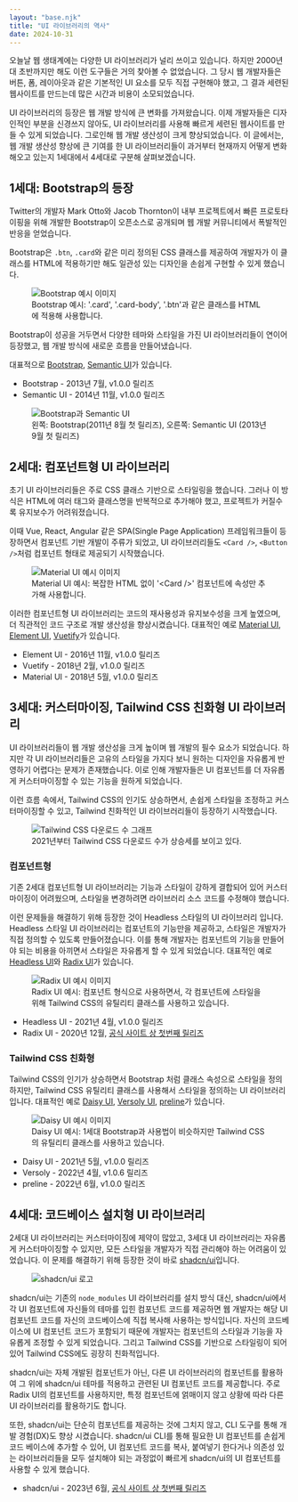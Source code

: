```yaml
---
layout: "base.njk"
title: "UI 라이브러리의 역사"
date: 2024-10-31
---
```


오늘날 웹 생태계에는 다양한 UI 라이브러리가 널리 쓰이고 있습니다. 하지만 2000년대 초반까지만 해도 이런 도구들은 거의 찾아볼 수 없었습니다. 그 당시 웹 개발자들은 버튼, 폼, 레이아웃과 같은 기본적인 UI 요소를 모두 직접 구현해야 했고, 그 결과 세련된 웹사이트를 만드는데 많은 시간과 비용이 소모되었습니다.

UI 라이브러리의 등장은 웹 개발 방식에 큰 변화를 가져왔습니다. 이제 개발자들은 디자인적인 부분을 신경쓰지 않아도, UI 라이브러리를 사용해 빠르게 세련된 웹사이트를 만들 수 있게 되었습니다. 그로인해 웹 개발 생산성이 크게 향상되었습니다. 이 글에서는, 웹 개발 생산성 향상에 큰 기여를 한 UI 라이브러리들이 과거부터 현재까지 어떻게 변화해오고 있는지 1세대에서 4세대로 구분해 살펴보겠습니다.

## 1세대: Bootstrap의 등장

Twitter의 개발자 Mark Otto와 Jacob Thornton이 내부 프로젝트에서 빠른 프로토타이핑을 위해 개발한 Bootstrap이 오픈소스로 공개되며 웹 개발 커뮤니티에서 폭발적인 반응을 얻었습니다.

Bootstrap은 `.btn`, `.card`와 같은 미리 정의된 CSS 클래스를 제공하여 개발자가 이 클래스를 HTML에 적용하기만 해도 일관성 있는 디자인을 손쉽게 구현할 수 있게 했습니다.

<figure>
<img src="/assets/images/the-history-of-ui-library/bootstrap.png" alt="Bootstrap 예시 이미지" />
<figcaption>Bootstrap 예시: '.card', '.card-body', '.btn'과 같은 클래스를 HTML에 적용해 사용합니다.</figcaption>
</figure>

Bootstrap이 성공을 거두면서 다양한 테마와 스타일을 가진 UI 라이브러리들이 연이어 등장했고, 웹 개발 방식에 새로운 흐름을 만들어냈습니다.

대표적으로 [Bootstrap](https://getbootstrap.com/), [Semantic UI](https://semantic-ui.com/)가 있습니다.

- Bootstrap - 2013년 7월, v1.0.0 릴리즈
- Semantic UI - 2014년 11월, v1.0.0 릴리즈

<figure>
<img src="/assets/images/the-history-of-ui-library/bootstrap_and_semantic-ui.jpg" alt="Bootstrap과 Semantic UI" />
<figcaption>왼쪽: Bootstrap(2011년 8월 첫 릴리즈), 오른쪽: Semantic UI (2013년 9월 첫 릴리즈)</figcaption>
</figure>

## 2세대: 컴포넌트형 UI 라이브러리

초기 UI 라이브러리들은 주로 CSS 클래스 기반으로 스타일링을 했습니다. 그러나 이 방식은 HTML에 여러 태그와 클래스명을 반복적으로 추가해야 했고, 프로젝트가 커질수록 유지보수가 어려워졌습니다.

이때 Vue, React, Angular 같은 SPA(Single Page Application) 프레임워크들이 등장하면서 컴포넌트 기반 개발이 주류가 되었고, UI 라이브러리들도 `<Card />`, `<Button />`처럼 컴포넌트 형태로 제공되기 시작했습니다.

<figure>
<img src="/assets/images/the-history-of-ui-library/material-ui.png" alt="Material UI 예시 이미지" />
<figcaption>Material UI 예시: 복잡한 HTML 없이 '&lt;Card /&gt;' 컴포넌트에 속성만 추가해 사용합니다. </figcaption>
</figure>

이러한 컴포넌트형 UI 라이브러리는 코드의 재사용성과 유지보수성을 크게 높였으며, 더 직관적인 코드 구조로 개발 생산성을 향상시켰습니다. 대표적인 예로 [Material UI](https://mui.com/), [Element UI](https://element.eleme.io/), [Vuetify](https://vuetifyjs.com/)가 있습니다.

- Element UI - 2016년 11월, v1.0.0 릴리즈
- Vuetify - 2018년 2월, v1.0.0 릴리즈
- Material UI - 2018년 5월, v1.0.0 릴리즈

## 3세대: 커스터마이징, Tailwind CSS 친화형 UI 라이브러리

UI 라이브러리들이 웹 개발 생산성을 크게 높이며 웹 개발의 필수 요소가 되었습니다. 하지만 각 UI 라이브러리들은 고유의 스타일을 가지다 보니 원하는 디자인을 자유롭게 반영하기 어렵다는 문제가 존재했습니다. 이로 인해 개발자들은 UI 컴포넌트를 더 자유롭게 커스터마이징할 수 있는 기능을 원하게 되었습니다.

이런 흐름 속에서, Tailwind CSS의 인기도 상승하면서, 손쉽게 스타일을 조정하고 커스터마이징할 수 있고, Tailwind 친화적인 UI 라이브러리들이 등장하기 시작했습니다.

<figure>
<img src="/assets/images/the-history-of-ui-library/tailwind_chart.png" alt="Tailwind CSS 다운로드 수 그래프" />
<figcaption>2021년부터 Tailwind CSS 다운로드 수가 상승세를 보이고 있다.</figcaption>
</figure>

### 컴포넌트형

기존 2세대 컴포넌트형 UI 라이브러리는 기능과 스타일이 강하게 결합되어 있어 커스터마이징이 어려웠으며, 스타일을 변경하려면 라이브러리 소스 코드를 수정해야 했습니다.

이런 문제들을 해결하기 위해 등장한 것이 Headless 스타일의 UI 라이브러리 입니다. Headless 스타일 UI 라이브러리는 컴포넌트의 기능만을 제공하고, 스타일은 개발자가 직접 정의할 수 있도록 만들어졌습니다. 이를 통해 개발자는 컴포넌트의 기능을 만들어야 되는 비용을 아끼면서 스타일은 자유롭게 할 수 있게 되었습니다. 대표적인 예로 [Headless UI](https://headlessui.com/)와 [Radix UI](https://www.radix-ui.com/)가 있습니다.

<figure>
<img src="/assets/images/the-history-of-ui-library/radix-ui.png" alt="Radix UI 예시 이미지" />
<figcaption>Radix UI 예시: 컴포넌트 형식으로 사용하면서, 각 컴포넌트에 스타일을 위해 Tailwind CSS의 유틸리티 클래스를 사용하고 있습니다.</figcaption>
</figure>

- Headless UI - 2021년 4월, v1.0.0 릴리즈
- Radix UI - 2020년 12월, [공식 사이트 상 첫번째 릴리즈](https://www.radix-ui.com/primitives/docs/overview/releases#december-15-2020)

### Tailwind CSS 친화형

Tailwind CSS의 인기가 상승하면서 Bootstrap 처럼 클래스 속성으로 스타일을 정의하지만, Tailwind CSS 유틸리티 클래스를 사용해서 스타일을 정의하는 UI 라이브러리입니다. 대표적인 예로 [Daisy UI](https://daisyui.com/), [Versoly UI](https://versoly.com/), [preline](https://preline.co/)가 있습니다.

<figure>
<img src="/assets/images/the-history-of-ui-library/daisy-ui.png" alt="Daisy UI 예시 이미지" />
<figcaption>Daisy UI 예시: 1세대 Bootstrap과 사용법이 비슷하지만 Tailwind CSS의 유틸리티 클래스를 사용하고 있습니다. </figcaption>
</figure>

- Daisy UI - 2021년 5월, v1.0.0 릴리즈
- Versoly - 2022년 4월, v1.0.6 릴리즈
- preline - 2022년 6월, v1.0.0 릴리즈

## 4세대: 코드베이스 설치형 UI 라이브러리

2세대 UI 라이브러리는 커스터마이징에 제약이 많았고, 3세대 UI 라이브러리는 자유롭게 커스터마이징할 수 있지만, 모든 스타일을 개발자가 직접 관리해야 하는 어려움이 있었습니다. 이 문제를 해결하기 위해 등장한 것이 바로 [shadcn/ui](https://ui.shadcn.com/)입니다.

<figure>
<img src="/assets/images/the-history-of-ui-library/shadcn-ui-dark.svg" alt="shadcn/ui 로고" />
</figure>

shadcn/ui는 기존의 `node_modules` UI 라이브러리를 설치 방식 대신, shadcn/ui에서 각 UI 컴포넌트에 자신들의 테마를 입힌 컴포넌트 코드를 제공하면 웹 개발자는 해당 UI 컴포넌트 코드를 자신의 코드베이스에 직접 복사해 사용하는 방식입니다. 자신의 코드베이스에 UI 컴포넌트 코드가 포함되기 때문에 개발자는 컴포넌트의 스타일과 기능을 자유롭게 조정할 수 있게 되었습니다. 그리고 Tailwind CSS를 기반으로 스타일링이 되어있어 Tailwind CSS에도 굉장히 친화적입니다.

shadcn/ui는 자체 개발된 컴포넌트가 아닌, 다른 UI 라이브러리의 컴포넌트를 활용하여 그 위에 shadcn/ui 테마를 적용하고 관련된 UI 컴포넌트 코드를 제공합니다. 주로 Radix UI의 컴포넌트를 사용하지만, 특정 컴포넌트에 얽매이지 않고 상황에 따라 다른 UI 라이브러리를 활용하기도 합니다.

또한, shadcn/ui는 단순히 컴포넌트를 제공하는 것에 그치지 않고, CLI 도구를 통해 개발 경험(DX)도 향상 시켰습니다. shadcn/ui CLI를 통해 필요한 UI 컴포넌트를 손쉽게 코드 베이스에 추가할 수 있어, UI 컴포넌트 코드를 복사, 붙여넣기 한다거나 의존성 있는 라이브러리들을 모두 설치해야 되는 과정없이 빠르게 shadcn/ui의 UI 컴포넌트를 사용할 수 있게 했습니다.

- shadcn/ui - 2023년 6월, [공식 사이트 상 첫번째 릴리즈](https://ui.shadcn.com/docs/changelog)